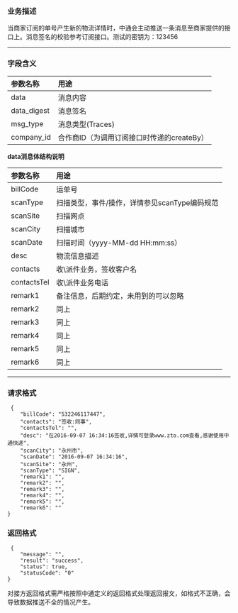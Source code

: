 ### **业务描述**

当商家订阅的单号产生新的物流详情时，中通会主动推送一条消息至商家提供的接口上。消息签名的校验参考订阅接口。测试的密钥为：123456

---

### **字段含义**

| **参数名称** | **用途** |
| :--- | :--- |
| data | 消息内容 |
| data\_digest | 消息签名 |
| msg\_type | 消息类型\(Traces\) |
| company\_id | 合作商ID（为调用订阅接口时传递的createBy） |

  
**data消息体结构说明**

| **参数名称** | **用途** |
| :--- | :--- |
| billCode | 运单号 |
| scanType | 扫描类型，事件/操作，详情参见scanType编码规范 |
| scanSite | 扫描网点 |
| scanCity | 扫描城市 |
| scanDate | 扫描时间（yyyy-MM-dd HH:mm:ss） |
| desc | 物流信息描述 |
| contacts | 收\派件业务，签收客户名 |
| contactsTel | 收\派件业务电话 |
| remark1 | 备注信息，后期约定，未用到的可以忽略 |
| remark2 | 同上 |
| remark3 | 同上 |
| remark4 | 同上 |
| remark5 | 同上 |
| remark6 | 同上 |

---

### **请求格式**

```
 {
    "billCode": "532246117447",
    "contacts": "签收:同事",
    "contactsTel": "",
    "desc": "在2016-09-07 16:34:16签收,详情可登录www.zto.com查看,感谢使用中通快递",
    "scanCity": "永州市",
    "scanDate": "2016-09-07 16:34:16",
    "scanSite": "永州",
    "scanType": "SIGN",
    "remark1": "",
    "remark2": "",
    "remark3": "",
    "remark4": "",
    "remark5": "",
    "remark6": ""
}
```

### **返回格式**

```
 {
    "message": "",
    "result": "success",
    "status": true,
    "statusCode": "0"
}
```

对接方返回格式需严格按照中通定义的返回格式处理返回报文，如格式不正确，会导致数据推送不全的情况产生。





